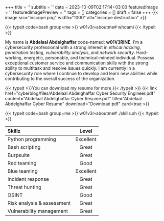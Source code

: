 +++
title = ''
subtitle = ''
date = 2023-10-09T02:17:14+03:00
featuredImage = ''
featuredImagePreview = ''
tags = []
categories = []
draft = false
+++
{{< image src="inscope.png" width="1000" alt="inscope destruction" >}}

{{< typeit code=bash group=me >}}
w01v3r💀aboutme# whoami 
{{< /typeit >}}

My name is **Abdelaal Abdelghaffar** code-named: **w01V3RINE**. I'm a cybersecurity professional with a strong interest in *ethical hacking*, *penetration testing*, *vulnerability analysis*, and *network security*. Hard-working, energetic, personable, and technical-minded individual. Possess exceptional customer service and communication skills with the strong ability to multitask and resolve issues quickly. I am currently in a cybersecurity role where I continue to develop and learn new abilities while contributing to the overall success of the organization.

{{< typeit >}}You can download my resume for more.{{< /typeit >}}
{{< link href="cyberblog/files/Abdelaal Abdelghaffar Cyber Security Engineer.pdf" content="Abdelaal Abdelghaffar Cyber Resume.pdf" title="Abdelaal Abdelghaffar Cyber Resume" download="Download pdf" card=true >}}

{{< typeit code=bash group=me >}}
w01v3r💀aboutme# ./skills.sh 
{{< /typeit >}}

|Skillz|Level|
|:------|:-----:|
|Python programming|Excellent|
|Bash scripting|Great|
|Burpsuite|Great|
|Red teaming|Good|
|Blue teaming|Excellent|
|Incident response|Great|
|Threat hunting|Great|
|OSINT|Good|
|Risk analysis & assessment|Great|
|Vulnerability management|Great|
